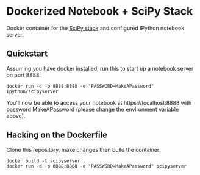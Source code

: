 Dockerized Notebook + SciPy Stack
=================================

Docker container for the [SciPy stack](../scipystack) and configured IPython notebook server.

## Quickstart

Assuming you have docker installed, run this to start up a notebook server on port 8888:

```
docker run -d -p 8888:8888 -e "PASSWORD=MakeAPassword" ipython/scipyserver
```

You'll now be able to access your notebook at https://localhost:8888 with password MakeAPassword (please change the environment variable above).

## Hacking on the Dockerfile

Clone this repository, make changes then build the container:

```
docker build -t scipyserver .
docker run -d -p 8888:8888 -e "PASSWORD=MakeAPassword" scipyserver
```

